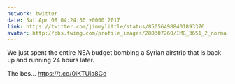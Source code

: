 ```yaml
---
network: twitter
date: Sat Apr 08 04:24:30 +0000 2017
link: https://twitter.com/jimmylittle/status/850564988401893376
avatar: http://pbs.twimg.com/profile_images/280307260/IMG_3651_2_normal.jpg
---
```


We just spent the entire NEA budget bombing a Syrian airstrip that is back up and running 24 hours later. 

The bes… https://t.co/0iKTUia8Cd
